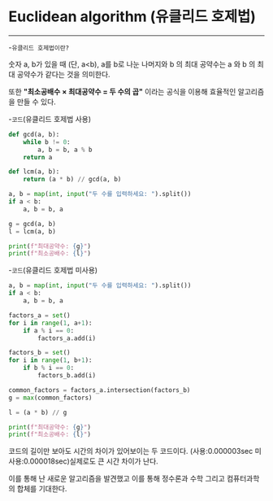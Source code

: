 # Euclidean algorithm (유클리드 호제법)
---
-`유클리드 호제법이란?`

숫자 a, b가 있을 때 (단, a<b), a를 b로 나눈 나머지와 b 의 최대 공약수는 a 와 b 의 최대 공약수가 같다는 것을 의미한다.

또한 __"최소공배수 × 최대공약수 = 두 수의 곱"__ 이라는 공식을 이용해 효율적인 알고리즘을 만들 수 있다.

-`코드`(유클리드 호제법 사용)
```python
def gcd(a, b):
    while b != 0:
        a, b = b, a % b
    return a

def lcm(a, b):
    return (a * b) // gcd(a, b)

a, b = map(int, input("두 수를 입력하세요: ").split())
if a < b:
    a, b = b, a

g = gcd(a, b)
l = lcm(a, b)

print(f"최대공약수: {g}")
print(f"최소공배수: {l}")
```
-`코드`(유클리드 호제법 미사용)
```python
a, b = map(int, input("두 수를 입력하세요: ").split())
if a < b:
    a, b = b, a

factors_a = set()
for i in range(1, a+1):
    if a % i == 0:
        factors_a.add(i)

factors_b = set()
for i in range(1, b+1):
    if b % i == 0:
        factors_b.add(i)

common_factors = factors_a.intersection(factors_b)
g = max(common_factors)

l = (a * b) // g

print(f"최대공약수: {g}")
print(f"최소공배수: {l}")
```

코드의 길이만 보아도 시간의 차이가 있어보이는 두 코드이다. (사용:0.000003sec 미사용:0.000018sec)실제로도 큰 시간 차이가 난다.

이를 통해 난 새로운 알고리즘을 발견했고 이를 통해 정수론과 수학 그리고  컴퓨터과학의 합체를 기대한다.
